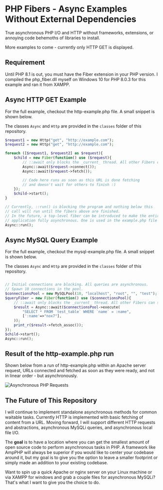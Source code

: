 # PHP Fibers - Async Examples Without External Dependencies
True asynchronous PHP I/O and HTTP without frameworks, extensions, or annoying code behemoths of libraries to install.

More examples to come - currently only HTTP GET is displayed.

## Requirement

Until PHP 8.1 is out, you must have the Fiber extension in your PHP version. I compiled the php_fiber.dll myself on Windows 10 for PHP 8.0.3 for this example and ran it from XAMPP.

## Async HTTP GET Example

For the full example, checkout the http-example.php file. A small snippet is shown below.

The classes `Async` and `Http` are provided in the `classes` folder of this repository.

```php
$request1 = new Http("get", "http://example.com");
$request2 = new Http("get", "http://example.com");

foreach ([$request1, $request2] as $request){
	$child = new Fiber(function() use ($request){
		// ::await only blocks the _current_ thread. All other Fibers can still run
		Async::await($request->connect());
		Async::await($request->fetch());

		// Code here runs as soon as this URL is done fetching
		// and doesn't wait for others to finish :)
	});
	$child->start();
}

// Currently, ::run() is blocking the program and nothing below this
// call will run until the fibers above are finished.
// In the future, a top-level fiber can be introduced to make the entire
// application fully asynchronous. One is used in the example.php file
Async::run();
```

## Async MySQL Query Example

For the full example, checkout the mysql-example.php file. A small snippet is shown below.

The classes `Async` and `Http` are provided in the `classes` folder of this repository.

```php

// Initial connections are blocking. All queries are asynchronous.
// Spawn 10 connections in the pool.
$connectionsPool = new MySQLPool(10, "localhost", "root", "", "test");
$queryFiber = new Fiber(function() use ($connectionsPool){
	// ::await only blocks the _current_ thread. All other Fibers can still run
	$result = Async::await($connectionsPool->execute(
		"SELECT * FROM `test_table` WHERE `name` = :name",
		[':name'=>"nox7"],
	));
	print_r($result->fetch_assoc());
});
$child->start();
Async::run();
```

## Result of the http-example.php run

Shown below from a run of http-example.php within an Apache server request, URLs connected and fetched as soon as they were ready, and not in linear order - but asynchronously.

![Asynchronous PHP Requests](https://user-images.githubusercontent.com/17110935/113648260-f01ecd80-9651-11eb-9532-73c9f606d318.png)

## The Future of This Repository
I will continue to implement standalone asynchronous methods for common waitable tasks. Currently HTTP is implemented with basic fetching of content from a URL. Moving forward, I will support different HTTP requests and abstractions, asynchronous MySQLi queries, and asynchronous local file I/O.

The **goal** is to have a location where you can get the smallest amount of open source code to perform asynchronous tasks in PHP. A framework like AmpPHP will always be superior if you would like to center your codebase around it, but my goal is to give you the option to leave a smaller footprint or simply made an addition to your existing codebase.

Want to spin up a quick Apache or nginx server on your Linux machine or via XAMPP for windows and grab a couple files for asynchronous MySQLi? That's what I want to give you the choice to do.
